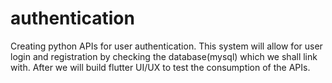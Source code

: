 # authentication
Creating python APIs for user authentication.
This system will allow for user login and registration by checking the database(mysql) which we shall link with.
After we will build flutter UI/UX to test the consumption of the APIs.
